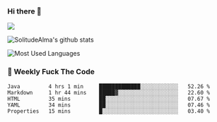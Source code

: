 ### Hi there 👋

<p>
  <a href="https://count.getloli.com/"><img src="https://count.getloli.com/get/@:solitudealma"></a>
</p>

![SolitudeAlma's github stats](https://github-readme-stats.vercel.app/api?username=solitudealma&show_icons=true&theme=radical)

![Most Used Languages](https://github-readme-stats.vercel.app/api/top-langs/?username=solitudealma&layout=compact&hide_border=true&theme=dark)
<!-- ![visitors](https://visitor-badge.glitch.me/badge?page_id=solitudealma.solitudealma.id) -->


### :dart: Weekly Fuck The Code

<!--START_SECTION:waka-->
```text
Java         4 hrs 1 min     █████████████░░░░░░░░░░░░   52.26 % 
Markdown     1 hr 44 mins    █████▓░░░░░░░░░░░░░░░░░░░   22.60 % 
HTML         35 mins         ██░░░░░░░░░░░░░░░░░░░░░░░   07.67 % 
YAML         34 mins         ██░░░░░░░░░░░░░░░░░░░░░░░   07.46 % 
Properties   15 mins         █░░░░░░░░░░░░░░░░░░░░░░░░   03.40 % 
```
<!--END_SECTION:waka-->
